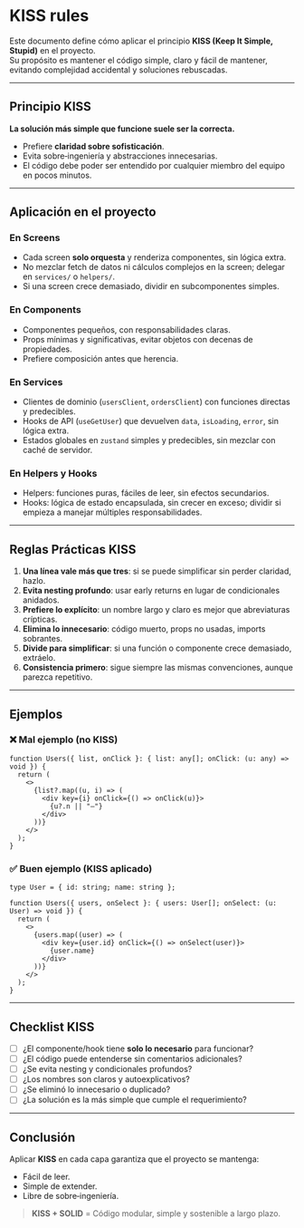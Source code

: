 # KISS rules

Este documento define cómo aplicar el principio **KISS (Keep It Simple, Stupid)** en el proyecto.  
Su propósito es mantener el código simple, claro y fácil de mantener, evitando complejidad accidental y soluciones rebuscadas.

---

## Principio KISS
**La solución más simple que funcione suele ser la correcta.**

- Prefiere **claridad sobre sofisticación**.
- Evita sobre‑ingeniería y abstracciones innecesarias.
- El código debe poder ser entendido por cualquier miembro del equipo en pocos minutos.

---

## Aplicación en el proyecto

### En Screens
- Cada screen **solo orquesta** y renderiza componentes, sin lógica extra.
- No mezclar fetch de datos ni cálculos complejos en la screen; delegar en `services/` o `helpers/`.
- Si una screen crece demasiado, dividir en subcomponentes simples.

### En Components
- Componentes pequeños, con responsabilidades claras.
- Props mínimas y significativas, evitar objetos con decenas de propiedades.
- Prefiere composición antes que herencia.

### En Services
- Clientes de dominio (`usersClient`, `ordersClient`) con funciones directas y predecibles.
- Hooks de API (`useGetUser`) que devuelven `data`, `isLoading`, `error`, sin lógica extra.
- Estados globales en `zustand` simples y predecibles, sin mezclar con caché de servidor.

### En Helpers y Hooks
- Helpers: funciones puras, fáciles de leer, sin efectos secundarios.
- Hooks: lógica de estado encapsulada, sin crecer en exceso; dividir si empieza a manejar múltiples responsabilidades.

---

## Reglas Prácticas KISS

1. **Una línea vale más que tres**: si se puede simplificar sin perder claridad, hazlo.  
2. **Evita nesting profundo**: usar early returns en lugar de condicionales anidados.  
3. **Prefiere lo explícito**: un nombre largo y claro es mejor que abreviaturas crípticas.  
4. **Elimina lo innecesario**: código muerto, props no usadas, imports sobrantes.  
5. **Divide para simplificar**: si una función o componente crece demasiado, extráelo.  
6. **Consistencia primero**: sigue siempre las mismas convenciones, aunque parezca repetitivo.  

---

## Ejemplos

### ❌ Mal ejemplo (no KISS)
```tsx
function Users({ list, onClick }: { list: any[]; onClick: (u: any) => void }) {
  return (
    <>
      {list?.map((u, i) => (
        <div key={i} onClick={() => onClick(u)}>
          {u?.n || "—"}
        </div>
      ))}
    </>
  );
}
```

### ✅ Buen ejemplo (KISS aplicado)
```tsx
type User = { id: string; name: string };

function Users({ users, onSelect }: { users: User[]; onSelect: (u: User) => void }) {
  return (
    <>
      {users.map((user) => (
        <div key={user.id} onClick={() => onSelect(user)}>
          {user.name}
        </div>
      ))}
    </>
  );
}
```

---

## Checklist KISS

- [ ] ¿El componente/hook tiene **solo lo necesario** para funcionar?  
- [ ] ¿El código puede entenderse sin comentarios adicionales?  
- [ ] ¿Se evita nesting y condicionales profundos?  
- [ ] ¿Los nombres son claros y autoexplicativos?  
- [ ] ¿Se eliminó lo innecesario o duplicado?  
- [ ] ¿La solución es la más simple que cumple el requerimiento?  

---

## Conclusión

Aplicar **KISS** en cada capa garantiza que el proyecto se mantenga:  
- Fácil de leer.  
- Simple de extender.  
- Libre de sobre‑ingeniería.  

> **KISS + SOLID** = Código modular, simple y sostenible a largo plazo.
